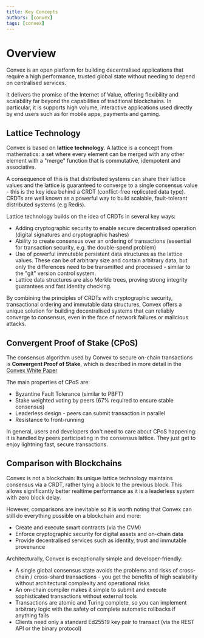 ```yaml
---
title: Key Concepts
authors: [convex]
tags: [convex]
---
```


# Overview

Convex is an open platform for building decentralised applications that require a high performance, trusted global state without needing to depend on centralised services.

It delivers the promise of the Internet of Value, offering flexibility and scalability far beyond the capabilities of traditional blockchains. In particular, it is supports high volume, interactive applications used directly by end users such as for mobile apps, payments and gaming.

## Lattice Technology

Convex is based on **lattice technology**. A lattice is a concept from mathematics: a set where every element can be merged with any other element with a "merge" function that is commutative, idempotent and associative.

A consequence of this is that distributed systems can share their lattice values and the lattice is guaranteed to converge to a single consensus value - this is the key idea behind a CRDT (conflict-free replicated data type). CRDTs are well known as a powerful way to build scalable, fault-tolerant distributed systems (e.g Redis).

Lattice technology builds on the idea of CRDTs in several key ways:
- Adding cryptographic security to enable secure decentralised operation (digital signatures and cryptographic hashes)
- Ability to create consensus over an ordering of transactions (essential for transaction security, e.g. the double-spend problem) 
- Use of powerful immutable persistent data structures as the lattice values. These can be of arbitrary size and contain arbitrary data, but only the differences need to be transmitted and processed - similar to the "git" version control system. 
- Lattice data structures are also Merkle trees, proving strong integrity guarantees and fast identity checking.

By combining the principles of CRDTs with cryptographic security, transactional ordering and immutable data structures, Convex offers a unique solution for building decentralised systems that can reliably converge to consensus, even in the face of network failures or malicious attacks.

## Convergent Proof of Stake (CPoS)

The consensus algorithm used by Convex to secure on-chain transactions is **Convergent Proof of Stake**, which is described in more detail in the [Convex White Paper](convex-whitepaper.md)

The main properties of CPoS are:
- Byzantine Fault Tolerance (similar to PBFT)
- Stake weighted voting by peers (67% required to ensure stable consensus)
- Leaderless design - peers can submit transaction in parallel
- Resistance to front-running

In general, users and developers don't need to care about CPoS happening: it is handled by peers participating in the consensus lattice. They just get to enjoy lightning fast, secure transactions.


## Comparison with Blockchains

Convex is not a blockchain: Its unique lattice technology maintains consensus via a CRDT, rather tying a block to the previous block. This allows significantly better realtime performance as it is a leaderless system with zero block delay.

However, comparisons are inevitable so it is worth noting that Convex can still do everything possible on a blockchain and more:
- Create and execute smart contracts (via the CVM)
- Enforce cryptographic security for digital assets and on-chain data
- Provide decentralised services such as identity, trust and immutable provenance 

Architecturally, Convex is exceptionally simple and developer-friendly: 
- A single global consensus state avoids the problems and risks of cross-chain / cross-shard transactions - you get the benefits of high scalability without architectural complexity and operational risks
- An on-chain compiler makes it simple to submit and execute sophisticated transactions without external tools
- Transactions are atomic and Turing complete, so you can implement arbitrary logic with the safety of complete automatic rollbacks if anything fails
- Clients need only a standard Ed25519 key pair to transact (via the REST API or the binary protocol)




